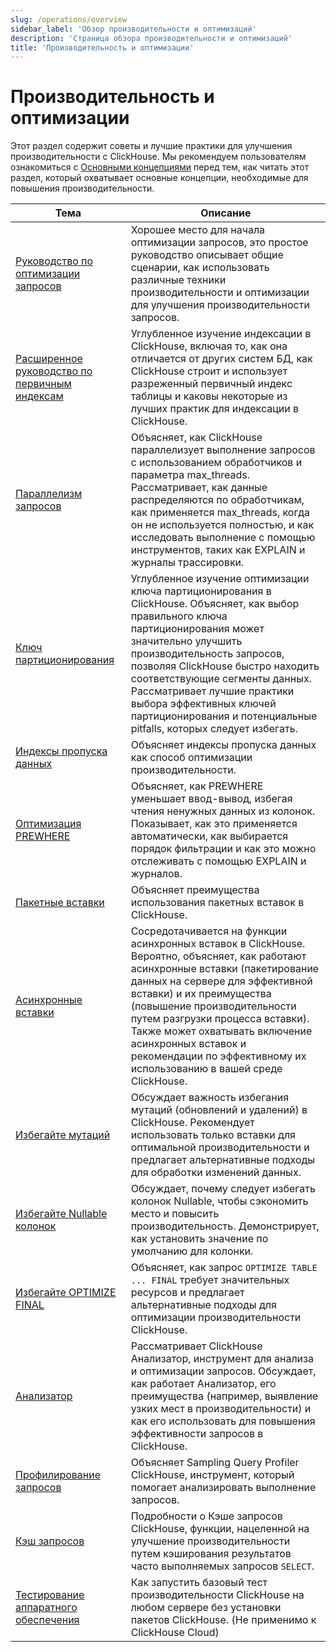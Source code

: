 ```yaml
---
slug: /operations/overview
sidebar_label: 'Обзор производительности и оптимизаций'
description: 'Страница обзора производительности и оптимизаций'
title: 'Производительность и оптимизации'
---
```



# Производительность и оптимизации

Этот раздел содержит советы и лучшие практики для улучшения производительности с ClickHouse. 
Мы рекомендуем пользователям ознакомиться с [Основными концепциями](/parts) перед тем, как читать этот раздел, 
который охватывает основные концепции, необходимые для повышения производительности.

| Тема                                                                                 | Описание                                                                                                                                                                                                                                                                                                                                                             |
|---------------------------------------------------------------------------------------|-------------------------------------------------------------------------------------------------------------------------------------------------------------------------------------------------------------------------------------------------------------------------------------------------------------------------------------------------------------------------|
| [Руководство по оптимизации запросов](/optimize/query-optimization)                        | Хорошее место для начала оптимизации запросов, это простое руководство описывает общие сценарии, как использовать различные техники производительности и оптимизации для улучшения производительности запросов.                                                                                                                                                                                |
| [Расширенное руководство по первичным индексам](/guides/best-practices/sparse-primary-indexes) | Углубленное изучение индексации в ClickHouse, включая то, как она отличается от других систем БД, как ClickHouse строит и использует разреженный первичный индекс таблицы и каковы некоторые из лучших практик для индексации в ClickHouse.                                                                                                                                                   |
| [Параллелизм запросов](/optimize/query-parallelism)                                | Объясняет, как ClickHouse параллелизует выполнение запросов с использованием обработчиков и параметра max_threads. Рассматривает, как данные распределяются по обработчикам, как применяется max_threads, когда он не используется полностью, и как исследовать выполнение с помощью инструментов, таких как EXPLAIN и журналы трассировки.                                                                                        |
| [Ключ партиционирования](/optimize/partitioning-key)                                  | Углубленное изучение оптимизации ключа партиционирования в ClickHouse. Объясняет, как выбор правильного ключа партиционирования может значительно улучшить производительность запросов, позволяя ClickHouse быстро находить соответствующие сегменты данных. Рассматривает лучшие практики выбора эффективных ключей партиционирования и потенциальные pitfalls, которых следует избегать.                                                             |
| [Индексы пропуска данных](/optimize/skipping-indexes)                             | Объясняет индексы пропуска данных как способ оптимизации производительности.                                                                                                                                                                                                                                                                                                        |
| [Оптимизация PREWHERE](/optimize/prewhere)                                     | Объясняет, как PREWHERE уменьшает ввод-вывод, избегая чтения ненужных данных из колонок. Показывает, как это применяется автоматически, как выбирается порядок фильтрации и как это можно отслеживать с помощью EXPLAIN и журналов.                                                                                                                                                                   |
| [Пакетные вставки](/optimize/bulk-inserts)                                          | Объясняет преимущества использования пакетных вставок в ClickHouse.                                                                                                                                                                                                                                                                                                              |
| [Асинхронные вставки](/optimize/asynchronous-inserts)                          | Сосредотачивается на функции асинхронных вставок в ClickHouse. Вероятно, объясняет, как работают асинхронные вставки (пакетирование данных на сервере для эффективной вставки) и их преимущества (повышение производительности путем разгрузки процесса вставки). Также может охватывать включение асинхронных вставок и рекомендации по эффективному их использованию в вашей среде ClickHouse. |
| [Избегайте мутаций](/optimize/avoid-mutations)                                    | Обсуждает важность избегания мутаций (обновлений и удалений) в ClickHouse. Рекомендует использовать только вставки для оптимальной производительности и предлагает альтернативные подходы для обработки изменений данных.                                                                                                                                                      |
| [Избегайте Nullable колонок](/optimize/avoid-nullable-columns)                      | Обсуждает, почему следует избегать колонок Nullable, чтобы сэкономить место и повысить производительность. Демонстрирует, как установить значение по умолчанию для колонки.                                                                                                                                                                                                                      |
| [Избегайте OPTIMIZE FINAL](/optimize/avoidoptimizefinal)                            | Объясняет, как запрос `OPTIMIZE TABLE ... FINAL` требует значительных ресурсов и предлагает альтернативные подходы для оптимизации производительности ClickHouse.                                                                                                                                                                                                                         |
| [Анализатор](/operations/analyzer)                                                | Рассматривает ClickHouse Анализатор, инструмент для анализа и оптимизации запросов. Обсуждает, как работает Анализатор, его преимущества (например, выявление узких мест в производительности) и как его использовать для повышения эффективности запросов в ClickHouse.                                                                                                                            |
| [Профилирование запросов](/operations/optimizing-performance/sampling-query-profiler)   | Объясняет Sampling Query Profiler ClickHouse, инструмент, который помогает анализировать выполнение запросов.                                                                                                                                                                                                                                                                               |
| [Кэш запросов](/operations/query-cache)                                          | Подробности о Кэше запросов ClickHouse, функции, нацеленной на улучшение производительности путем кэширования результатов часто выполняемых запросов `SELECT`.                                                                                                                                                                                                                            |
| [Тестирование аппаратного обеспечения](/operations/performance-test)                                | Как запустить базовый тест производительности ClickHouse на любом сервере без установки пакетов ClickHouse. (Не применимо к ClickHouse Cloud)                                                                                                                                                                                                                          |
